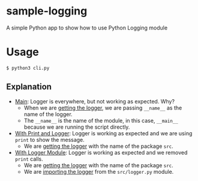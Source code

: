 # sample-logging
A simple Python app to show how to use Python Logging module

# Usage

```bash
$ python3 cli.py
```

## Explanation

- [Main](/cli.py): Logger is everywhere, but not working as expected. Why?
    - When we are [getting the logger](/cli.py#L9), we are passing `__name__` as the name of the logger.
    - The `__name__` is the name of the module, in this case, `__main__` because we are running the script directly.
- [With Print and Logger](../tree/feature/with-print-and-logger/cli.py): Logger is working as expected and we are using `print` to show the message.
    - We are [getting the logger](../tree/feature/with-print-and-logger/cli.py#L9) with the name of the package `src`.
- [With Logger Module](../tree/feature/with-logger-module/cli.py): Logger is working as expected and we removed `print` calls.
    - We are [getting the logger](../tree/feature/with-logger-module/cli.py#L9) with the name of the package `src`.
    - We are [importing the logger](../tree/feature/with-logger-module/src/logger.py#L1) from the `src/logger.py` module.